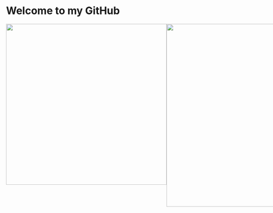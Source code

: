 # Welcome to my GitHub
<div style="display: flex; flex-direction: row;">
  <img style="height: auto; width: 440px;" src="https://github-readme-stats-maxsg5s-projects.vercel.app/api?username=maxsg5&show_icons=true&hide_title=true&count_private=true&hide_rank=true&theme=gruvbox"/>
<img style="height: auto; width: 500px;" src="https://github-readme-stats-maxsg5s-projects.vercel.app/api/top-langs/?username=maxsg5&layout=compact&hide_progress=true&theme=gruvbox"/>
</div>
